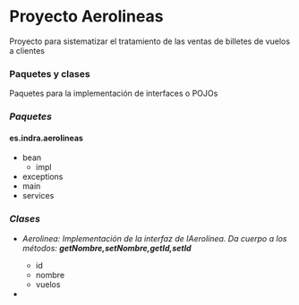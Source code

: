 # Proyecto Aerolineas

Proyecto para sistematizar el tratamiento de las ventas de billetes de vuelos a clientes

### Paquetes y clases

Paquetes para la implementación de interfaces o POJOs

  ### *Paquetes*
  
  #### **es.indra.aerolineas**
    
  * bean
    * impl
  * exceptions
  * main
  * services

  ### *Clases*
   
  * *Aerolinea: Implementación de la interfaz de IAerolínea. Da cuerpo a los métodos: **getNombre,setNombre,getId,setId***
   
    * id
    * nombre
    * vuelos
   
  *
